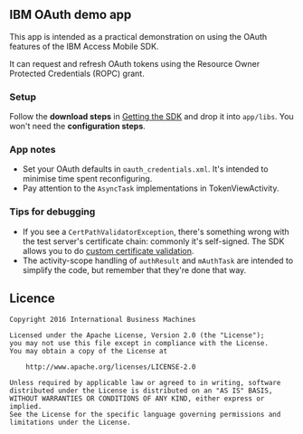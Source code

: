 IBM OAuth demo app
------------------

This app is intended as a practical demonstration on using the OAuth features of the IBM Access Mobile SDK.

It can request and refresh OAuth tokens using the Resource Owner Protected Credentials (ROPC) grant.

### Setup

Follow the **download steps** in [Getting the SDK](../../../../samples/getting-the-sdk.md) and drop it into `app/libs`. You won't need the **configuration steps**.


### App notes
- Set your OAuth defaults in `oauth_credentials.xml`. It's intended to minimise time spent reconfiguring.
- Pay attention to the `AsyncTask` implementations in TokenViewActivity.

### Tips for debugging
- If you see a `CertPathValidatorException`, there's something wrong with the test server's certificate chain: commonly it's self-signed. The SDK allows you to do [custom certificate validation](../../../../documentation/certificate-pinning.md).
- The activity-scope handling of `authResult` and `mAuthTask` are intended to simplify the code, but remember that they're done that way.

## Licence

    Copyright 2016 International Business Machines

    Licensed under the Apache License, Version 2.0 (the "License");
    you may not use this file except in compliance with the License.
    You may obtain a copy of the License at

        http://www.apache.org/licenses/LICENSE-2.0

    Unless required by applicable law or agreed to in writing, software
    distributed under the License is distributed on an "AS IS" BASIS,
    WITHOUT WARRANTIES OR CONDITIONS OF ANY KIND, either express or implied.
    See the License for the specific language governing permissions and
    limitations under the License.
